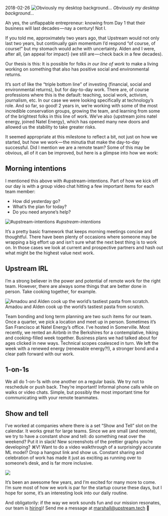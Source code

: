 2018-02-26
![Obviously my desktop background…](img/how-we-work-1.png)
_Obviously my desktop background…_

Ah yes, the unflappable entrepreneur: knowing from Day 1 that their business will last decades — nay a century! Not I.

If you told me, approximately two years ago, that Upstream would not only last two years, but continually gain momentum I’d respond “of course, of course!” but my stomach would ache with uncertainty. Alden and I were, after all, {an appeal for impact} (we still are — check back in a few decades).

Our thesis is this: It is possible for folks _in our line of work_ to make a living working on something that also has positive social and environmental returns.

It’s sort of like the “triple bottom line” of investing (financial, social and environmental returns), but for day-to-day work. There are, of course professions where this is the default: teaching, social work, activism, journalism, etc. In our case we were looking specifically at technology’s role. And so far, so good! 2 years in, we’re working with some of the most incredible conservation groups, growing the team, and learning from some of the brightest folks in this line of work. We’ve also {upstream joins natel energy, joined Natel Energy}, which has opened many new doors and allowed us the stability to take greater risks.

It seemed appropriate at this milestone to reflect a bit, not just on how we started, but how we work — the minutia that make the day-to-day successful. Did I mention we are a remote team? Some of this may be obvious, all of it can be improved, but here is a glimpse into how we work:

## Morning intentions

I mentioned this above with #upstream-intentions. Part of how we kick off our day is with a group video chat hitting a few important items for each team member:

+  How did yesterday go?
+  What’s the plan for today?
+  Do you need anyone’s help?

![#upstream-intentions](img/how-we-work-2.png)
_#upstream-intentions_

It’s a pretty basic framework that keeps morning meetings concise and thoughtful. There have been plenty of occasions where someone may be wrapping a big effort up and isn’t sure what the next best thing is to work on. In those cases we look at current and prospective partners and hash out what might be the highest value next work.

## Upstream IRL

I’m a strong believer in the power and potential of remote work for the right team. However, there are always some things that are better done in person. Take cooking together, for example.

![Amadou and Alden cook up the world’s tastiest pasta from scratch.](img/how-we-work-8.jpeg)
Amadou and Alden cook up the world’s tastiest pasta from scratch.

Team bonding and long term planning are two such items for our team. Once a quarter, we pick a location and meet up in person. Sometimes it’s San Francisco at Natel Energy’s office. I’ve hosted in Somerville. Most recently, we rented an Airbnb in the Berkshires for a contemplative, hiking and cooking-filled week together. Business plans we had talked about for ages clicked in new ways. Technical scopes coalesced in turn. We left the week with a renewed energy (renewable energy?!), a stronger bond and a clear path forward with our work.

## 1-on-1s

We all do 1-on-1s with one another on a regular basis. We try not to reschedule or push back. They’re important! Informal phone calls while on walks or video chats. Simple, but possibly the most important time for communicating with your remote teammates.

## Show and tell

I’ve worked at companies where there is a set “Show and Tell” slot on the calendar. It works great for large teams. Since we are small (and remote), we try to have a constant show and tell: do something neat over the weekend? Put it in slack! New screenshots of the prettier graphs you’re developing? ⌘V! Want to do a video walkthrough of a surprisingly accurate ML model? Drop a hangout link and show us. Constant sharing and celebration of work has made it just as exciting as running over to someone’s desk, and is far more inclusive.

![](img/how-we-work-9.png)

It’s been an awesome few years, and I’m excited for many more to come. I’m sure most of how we work is par for the startup course these days, but I hope for some, it’s an interesting look into our daily routine.

And obligatorily: if the way we work sounds fun and our mission resonates, our team is [hiring](https://upstream.tech/about))! Send me a message at marshall@upstream.tech 🙋‍
